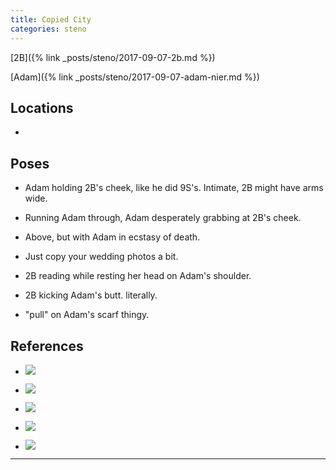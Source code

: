 ```yaml
---
title: Copied City
categories: steno
---
```


[2B]({% link _posts/steno/2017-09-07-2b.md %})

[Adam]({% link _posts/steno/2017-09-07-adam-nier.md %})

## Locations

- 

## Poses

* Adam holding 2B's cheek, like he did 9S's. Intimate, 2B might have arms wide.

* Running Adam through, Adam desperately grabbing at 2B's cheek.

* Above, but with Adam in ecstasy of death. 

* Just copy your wedding photos a bit.

* 2B reading while resting her head on Adam's shoulder.

* 2B kicking Adam's butt. literally. 

* "pull" on Adam's scarf thingy.

## References

* ![](https://i.imgur.com/USvLWuM.png)

* ![](https://i.imgur.com/dWjlZC9.jpg)

* ![](https://i.imgur.com/ytjnveo.png)

* ![](https://i.imgur.com/rQur9vW.png)

* ![](https://i.imgur.com/sXrUGel.png)

---
